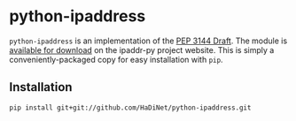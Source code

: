 # python-ipaddress

`python-ipaddress` is an implementation of the [PEP 3144 Draft](http://www.python.org/dev/peps/pep-3144/). The module is [available for download](http://ipaddr-py.googlecode.com/git/branches/3144/ipaddress.py) on the ipaddr-py project website. This is simply a conveniently-packaged copy for easy installation with `pip`.

## Installation

`pip install git+git://github.com/HaDiNet/python-ipaddress.git`
